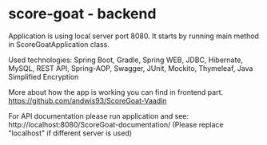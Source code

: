 # score-goat - backend

Application is using local server port 8080.
It starts by running main method in ScoreGoatApplication class.

Used technologies:
Spring Boot, Gradle, Spring WEB,
JDBC, Hibernate, MySQL, REST API,
Spring-AOP, Swagger, JUnit, Mockito,
Thymeleaf, Java Simplified Encryption

More about how the app is working you can find in frontend part.
https://github.com/andwis93/ScoreGoat-Vaadin 

For API documentation please run application and see:
http://localhost:8080/ScoreGoat-documentation/
(Please replace "localhost" if different server is used)
